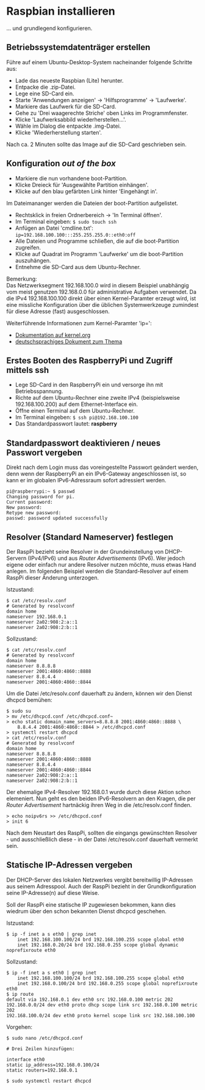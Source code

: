 # Raspbian installieren

... und grundlegend konfigurieren.

## Betriebssystemdatenträger erstellen

Führe auf einem Ubuntu-Desktop-System nacheinander folgende Schritte aus:

* Lade das neueste Raspbian (Lite) herunter.
* Entpacke die .zip-Datei.
* Lege eine SD-Card ein.
* Starte 'Anwendungen anzeigen' -> 'Hilfsprogramme' -> 'Laufwerke'.
* Markiere das Laufwerk für die SD-Card.
* Gehe zu 'Drei waagerechte Striche' oben Links im Programmfenster.
* Klicke 'Laufwerksabbild wiederherstellen...'.
* Wähle im Dialog die entpackte .img-Datei.
* Klicke 'Wiederherstellung starten'.

Nach ca. 2 Minuten sollte das Image auf die SD-Card geschrieben sein.

## Konfiguration *out of the box*

* Markiere die nun vorhandene boot-Partition.
* Klicke Dreieck für 'Ausgewählte Partition einhängen'.
* Klicke auf den blau gefärbten Link hinter 'Eingehängt in'.

Im Dateimananger werden die Dateien der boot-Partition aufgelistet.

* Rechtsklick in freien Ordnerbereich -> 'In Terminal öffnen'.
* Im Terminal eingeben: `$ sudo touch ssh`
* Anfügen an Datei 'cmdline.txt': `ip=192.168.100.100:::255.255.255.0::eth0:off`
* Alle Dateien und Programme schließen, die auf die boot-Partition zugreifen.
* Klicke auf Quadrat im Programm 'Laufwerke' um die boot-Partition auszuhängen.
* Entnehme die SD-Card aus dem Ubuntu-Rechner.

Bemerkung:  
Das Netzwerksegment 192.168.100.0 wird in diesem Beispiel unabhängig vom meist
genutzen 192.168.0.0 für administrative Aufgaben verwendet. Da die IPv4
192.168.100.100 direkt über einen Kernel-Paramter erzeugt wird,
ist eine missliche Konfiguration über die üblichen Systemwerkzeuge zumindest
für diese Adresse (fast) ausgeschlossen.

Weiterführende Informationen zum Kernel-Paramter 'ip=':
* [Dokumentation auf kernel.org](https://www.kernel.org/doc/html/latest/admin-guide/nfs/nfsroot.html#kernel-command-line)
* [deutschsprachiges Dokument zum Thema](http://www.netzmafia.de/skripten/hardware/RasPi/RasPi_Install.html#initip)


## Erstes Booten des RaspberryPi und Zugriff mittels ssh

* Lege SD-Card in den RaspberryPi ein und versorge ihn mit Betriebsspannung.
* Richte auf dem Ubuntu-Rechner eine zweite IPv4 (beispielsweise 192.168.100.200) auf dem Ethernet-Interface ein.
* Öffne einen Terminal auf dem Ubuntu-Rechner.
* Im Terminal eingeben: `$ ssh pi@192.168.100.100`
* Das Standardpasswort lautet: **raspberry**

## Standardpasswort deaktivieren / neues Passwort vergeben

Direkt nach dem Login muss das voreingestellte Passwort geändert werden,
denn wenn der RaspberryPi an ein IPv6-Gateway angeschlossen ist, so kann er
im globalen IPv6-Adressraum sofort adressiert werden.

```
pi@raspberrypi:~ $ passwd
Changing password for pi.
Current password: 
New password: 
Retype new password: 
passwd: password updated successfully
```

## Resolver (Standard Nameserver) festlegen

Der RaspPi bezieht seine Resolver in der Grundeinstellung von DHCP-Servern
(IPv4/IPv6) und aus *Router Advertisements* (IPv6). Wer jedoch eigene oder
einfach nur andere Resolver nutzen möchte, muss etwas Hand anlegen.
Im folgenden Beispiel werden die Standard-Resolver auf einem RaspPi
dieser Änderung unterzogen.

Istzustand:
```
$ cat /etc/resolv.conf
# Generated by resolvconf
domain home
nameserver 192.168.0.1
nameserver 2a02:908:2:a::1
nameserver 2a02:908:2:b::1
```
Sollzustand:
```
$ cat /etc/resolv.conf
# Generated by resolvconf
domain home
nameserver 8.8.8.8
nameserver 2001:4860:4860::8888
nameserver 8.8.4.4
nameserver 2001:4860:4860::8844
```
Um die Datei /etc/resolv.conf dauerhaft zu ändern,
können wir den Dienst dhcpcd bemühen:
```
$ sudo su
> mv /etc/dhcpcd.conf /etc/dhcpcd.conf~
> echo static domain_name_servers=8.8.8.8 2001:4860:4860::8888 \
    8.8.4.4 2001:4860:4860::8844 > /etc/dhcpcd.conf
> systemctl restart dhcpcd
> cat /etc/resolv.conf
# Generated by resolvconf
domain home
nameserver 8.8.8.8
nameserver 2001:4860:4860::8888
nameserver 8.8.4.4
nameserver 2001:4860:4860::8844
nameserver 2a02:908:2:a::1
nameserver 2a02:908:2:b::1
```
Der ehemalige IPv4-Resolver 192.168.0.1 wurde durch diese Aktion schon elemeniert.
Nun geht es den beiden IPv6-Resolvern an den Kragen,
die per *Router Advertisement* hartnäckig ihren Weg in die /etc/resolv.conf
finden.
```
> echo noipv6rs >> /etc/dhcpcd.conf
> init 6
```
Nach dem Neustart des RaspPi, sollten die eingangs gewünschten Resolver - und ausschließlich diese -
in der Datei /etc/resolv.conf dauerhaft vermerkt sein.

## Statische IP-Adressen vergeben

Der DHCP-Server des lokalen Netzwerkes vergibt bereitwillig IP-Adressen aus seinem Adresspool. Auch der RaspPi bezieht in der Grundkonfiguration seine IP-Adresse(n) auf diese Weise.

Soll der RaspPi eine statische IP zugewiesen bekommen,
kann dies wiedrum über den schon bekannten Dienst dhcpcd geschehen.

Istzustand:
```
$ ip -f inet a s eth0 | grep inet
    inet 192.168.100.100/24 brd 192.168.100.255 scope global eth0
    inet 192.168.0.20/24 brd 192.168.0.255 scope global dynamic noprefixroute eth0
```
Sollzustand:
```
$ ip -f inet a s eth0 | grep inet
    inet 192.168.100.100/24 brd 192.168.100.255 scope global eth0
    inet 192.168.0.100/24 brd 192.168.0.255 scope global noprefixroute eth0
$ ip route
default via 192.168.0.1 dev eth0 src 192.168.0.100 metric 202 
192.168.0.0/24 dev eth0 proto dhcp scope link src 192.168.0.100 metric 202 
192.168.100.0/24 dev eth0 proto kernel scope link src 192.168.100.100 
```
Vorgehen:
```
$ sudo nano /etc/dhcpcd.conf

# Drei Zeilen hinzufügen:

interface eth0
static ip_address=192.168.0.100/24
static routers=192.168.0.1

$ sudo systemctl restart dhcpcd
```